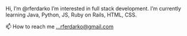 Hi, I’m @rferdarko
I’m interested in full stack development.
I’m currently learning Java, Python, JS, Ruby on Rails, HTML, CSS.

📫 How to reach me ...rferdarko@gmail.com

<!---
rferdarko/rferdarko is a ✨ special ✨ repository because its `README.md` (this file) appears on your GitHub profile.
You can click the Preview link to take a look at your changes.
--->
